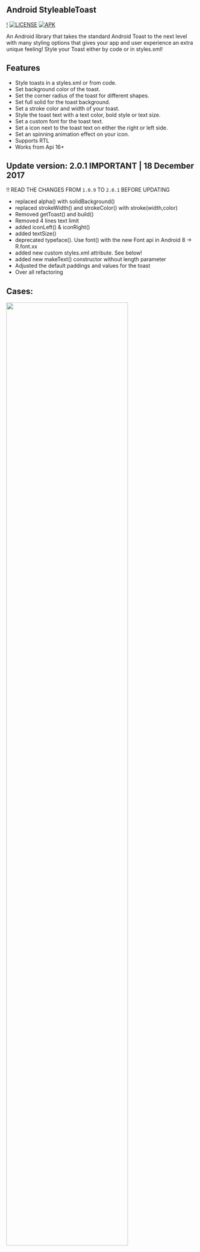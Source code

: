 ## Android StyleableToast
[!](https://img.shields.io/badge/API-16%2B-brightgreen.svg?style=flat)
[![LICENSE](https://img.shields.io/badge/License-Apache--2.0-brightgreen.svg)](https://github.com/Muddz/StyleableToast/blob/master/LICENSE)
[![APK](https://img.shields.io/badge/APK-Demo-brightgreen.svg)](https://github.com/Muddz/StyleableToast/raw/master/demo.apk)

An Android library that takes the standard Android Toast to the next level with many styling options that gives your app and user experience an extra unique feeling! Style your Toast either by code or in styles.xml!


## Features

- Style toasts in a styles.xml or from code.
- Set background color of the toast.
- Set the corner radius of the toast for different shapes.
- Set full solid for the toast background.
- Set a stroke color and width of your toast.
- Style the toast text with a text color, bold style or text size.
- Set a custom font for the toast text.
- Set a icon next to the toast text on either the right or left side.
- Set an spinning animation effect on your icon.
- Supports RTL
- Works from Api 16+


## Update version: 2.0.1  **IMPORTANT** |  18 December 2017

!! READ THE CHANGES FROM `1.0.9` TO `2.0.1` BEFORE UPDATING
- replaced alpha() with solidBackground()
- replaced strokeWidth() and strokeColor() with stroke(width,color)
- Removed getToast() and build()
- Removed 4 lines text limit
- added iconLeft() & iconRight()
- added textSize()
- deprecated typeface(). Use font() with the new Font api in Android 8 -> R.font.xx
- added new custom styles.xml attribute. See below!
- added new makeText() constructor without length parameter
- Adjusted the default paddings and values for the toast
- Over all refactoring

## Cases:

<img src="https://github.com/Muddz/StyleableToast/blob/master/cases.png" width="80%">


## Style a toast from styles.xml

1) Define your styles. All available attributes:
```xml
        <item name="textBold">true</item>
        <item name="textColor">#fff</item>
        <item name="textFont">@fonts/dosier</item>
        <item name="textSize">14sp</item>
        <item name="colorBackground">#fff</item>
        <item name="solidBackground">true</item>
        <item name="strokeWidth">3dp</item>     API 21+
        <item name="strokeColor">#fff</item>    API 21+
        <item name="iconLeft">@drawable/ic</item>
        <item name="iconRight">@drawable/ic</item>
        <item name="length">LONG</item>         ENUM: LONG | SHORT
        <item name="cornerRadius">5dp</item>
```

2) Pass your style in the static constructor and call show(); and you're done!

```java
    StyleableToast.makeText(context, "Hello World!", R.style.mytoast).show();
```

## With Builder pattern:
```java
        new StyleableToast
                .Builder(context)
                .text("Hello world!")
                .textColor(Color.WHITE)
                .backgroundColor(Color.BLUE)
                .show();
```

    
## Installation

Add the depedency in your `build.gradle`
```groovy
dependencies {
    implementation 'com.muddzdev:styleabletoast:2.0.1'   
}
```

## License

    Copyright 2017 Muddii Walid (Muddz)

    Licensed under the Apache License, Version 2.0 (the "License");
    you may not use this file except in compliance with the License.
    You may obtain a copy of the License at

       http://www.apache.org/licenses/LICENSE-2.0

    Unless required by applicable law or agreed to in writing, software
    distributed under the License is distributed on an "AS IS" BASIS,
    WITHOUT WARRANTIES OR CONDITIONS OF ANY KIND, either express or implied.
    See the License for the specific language governing permissions and
    limitations under the License.
